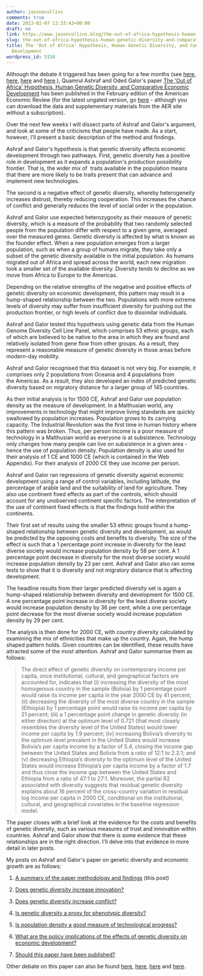 ```yaml
---
author: jasonacollins
comments: true
date: 2013-02-07 13:33:43+00:00
draft: no
link: https://www.jasoncollins.blog/the-out-of-africa-hypothesis-human-genetic-diversity-and-comparative-economic-development/
slug: the-out-of-africa-hypothesis-human-genetic-diversity-and-comparative-economic-development
title: The 'Out of Africa' Hypothesis, Human Genetic Diversity, and Comparative Economic
  Development
wordpress_id: 5158
---
```


Although the debate it triggered has been going for a few months (see [here](https://www.jasoncollins.blog/harvard-academics-on-genetic-diversity-and-economic-development/), [here](https://www.jasoncollins.blog/genetic-diversity-and-economic-development-ashraf-and-galor-respond/), [here](https://www.jasoncollins.blog/is-poverty-in-our-genes/) and [here](https://www.jasoncollins.blog/is-poverty-in-our-genes-from-the-comments/).), Quamrul Ashraf and Oded Galor's paper [The 'Out of Africa' Hypothesis, Human Genetic Diversity, and Comparative Economic Development](https://doi.org/10.1257/aer.103.1.1) has been published in the February edition of the American Economic Review (for the latest ungated version, go [here](http://ideas.repec.org/p/iza/izadps/dp6330.html) - although you can download the data and supplementary materials from the AER site without a subscription).

Over the next few weeks I will dissect parts of Ashraf and Galor's argument, and look at some of the criticisms that people have made. As a start, however, I'll present a basic description of the method and findings.

Ashraf and Galor's hypothesis is that genetic diversity affects economic development through two pathways. First, genetic diversity has a positive role in development as it expands a population's production possibility frontier. That is, the wider mix of  traits available in the population means that there are more likely to be traits present that can advance and implement new technologies.

The second is a negative effect of genetic diversity, whereby heterogeneity increases distrust, thereby reducing cooperation. This increases the chance of conflict and generally reduces the level of social order in the population.

Ashraf and Galor use expected heterozygosity as their measure of genetic diversity, which is a measure of the probability that two randomly selected people from the population differ with respect to a given gene, averaged over the measured genes. Genetic diversity is affected by what is known as the founder effect. When a new population emerges from a larger population, such as when a group of humans migrate, they take only a subset of the genetic diversity available in the initial population. As humans migrated out of Africa and spread across the world, each new migration took a smaller set of the available diversity. Diversity tends to decline as we move from Africa to Europe to the Americas.

Depending on the relative strengths of the negative and positive effects of genetic diversity on economic development, this pattern may result in a hump-shaped relationship between the two. Populations with more extreme levels of diversity may suffer from insufficient diversity for pushing out the production frontier, or high levels of conflict due to dissimilar individuals.

Ashraf and Galor tested this hypothesis using genetic data from the Human Genome Diversity Cell Line Panel, which comprises 53 ethnic groups, each of which are believed to be native to the area in which they are found and relatively isolated from gene flow from other groups. As a result, they represent a reasonable measure of genetic diversity in those areas before modern-day mobility.

Ashraf and Galor recognised that this dataset is not very big. For example, it comprises only 2 populations from Oceania and 4 populations from the Americas. As a result, they also developed an index of predicted genetic diversity based on migratory distance for a larger group of 145 countries.

As their initial analysis is for 1500 CE, Ashraf and Galor use population density as the measure of development. In a Malthusian world, any improvements in technology that might improve living standards are quickly swallowed by population increases. Population grows to its carrying capacity. The Industrial Revolution was the first time in human history where this pattern was broken. Thus, per person income is a poor measure of technology in a Malthusian world as everyone is at subsistence. Technology only changes how many people can live on subsistence in a given area - hence the use of population density. Population density is also used for their analysis of 1 CE and 1000 CE (which is contained in the Web Appendix). For their analysis of 2000 CE they use income per person.

Ashraf and Galor ran regressions of genetic diversity against economic development using a range of control variables, including latitude, the percentage of arable land and the suitability of land for agriculture. They also use continent fixed effects as part of the controls, which should account for any unobserved continent specific factors. The interpretation of the use of continent fixed effects is that the findings hold _within_ the continents.

Their first set of results using the smaller 53 ethnic groups found a hump-shaped relationship between genetic diversity and development, as would be predicted by the opposing costs and benefits to diversity. The size of the effect is such that a 1 percentage point increase in diversity for the least diverse society would increase population density by 58 per cent. A 1 percentage point decrease in diversity for the most diverse society would increase population density by 23 per cent. Ashraf and Galor also ran some tests to show that it is diversity and not migratory distance that is affecting development.

The headline results from their larger predicted diversity set is again a hump-shaped relationship between diversity and development for 1500 CE. A one percentage point increase in diversity for the least diverse society would increase population density by 36 per cent, while a one percentage point decrease for the most diverse society would increase population density by 29 per cent.

The analysis is then done for 2000 CE, with country diversity calculated by examining the mix of ethnicities that make up the country. Again, the hump shaped pattern holds. Given countries can be identified, these results have attracted some of the most attention. Ashraf and Galor summarise them as follows:

>The direct effect of genetic diversity on contemporary income per capita, once institutional, cultural, and geographical factors are accounted for, indicates that (i) increasing the diversity of the most homogenous country in the sample (Bolivia) by 1 percentage point would raise its income per capita in the year 2000 CE by 41 percent; (ii) decreasing the diversity of the most diverse country in the sample (Ethiopia) by 1 percentage point would raise its income per capita by 21 percent; (iii) a 1 percentage point change in genetic diversity (in either direction) at the optimum level of 0.721 (that most closely resembles the diversity level of the United States) would lower income per capita by 1.9 percent; (iv) increasing Bolivia’s diversity to the optimum level prevalent in the United States would increase Bolivia’s per capita income by a factor of 5.4, closing the income gap between the United States and Bolivia from a ratio of 12:1 to 2.2:1; and (v) decreasing Ethiopia’s diversity to the optimum level of the United States would increase Ethiopia’s per capita income by a factor of 1.7 and thus close the income gap between the United States and Ethiopia from a ratio of 47:1 to 27:1. Moreover, the partial R2 associated with diversity suggests that residual genetic diversity explains about 16 percent of the cross-country variation in residual log income per capita in 2000 CE, conditional on the institutional, cultural, and geographical covariates in the baseline regression model.

The paper closes with a brief look at the evidence for the costs and benefits of genetic diversity, such as various measures of trust and innovation within countries. Ashraf and Galor show that there is some evidence that these relationships are in the right direction. I'll delve into that evidence in more detail in later posts.

My posts on Ashraf and Galor's paper on genetic diversity and economic growth are as follows:
	
  1. [A summary of the paper methodology and findings](https://www.jasoncollins.blog/the-out-of-africa-hypothesis-human-genetic-diversity-and-comparative-economic-development/) (this post)

	
  2. [Does genetic diversity increase innovation?](https://www.jasoncollins.blog/does-genetic-diversity-increase-innovation/)

	
  3. [Does genetic diversity increase conflict?](https://www.jasoncollins.blog/does-genetic-diversity-increase-conflict/)

	
  4. [Is genetic diversity a proxy for phenotypic diversity?](https://www.jasoncollins.blog/is-genetic-diversity-a-proxy-for-phenotypic-diversity/)

	
  5. [Is population density a good measure of technological progress?](https://www.jasoncollins.blog/using-the-malthusian-model-to-measure-technology/)

	
  6. [What are the policy implications of the effects of genetic diversity on economic development?](https://www.jasoncollins.blog/genetic-diversity-economic-development-and-policy/)

	
  7. [Should this paper have been published?](https://www.jasoncollins.blog/publishing-on-genetic-diversity-and-economic-growth/)


Other debate on this paper can also be found [here](https://www.jasoncollins.blog/harvard-academics-on-genetic-diversity-and-economic-development/), [here](https://www.jasoncollins.blog/genetic-diversity-and-economic-development-ashraf-and-galor-respond/), [here](https://www.jasoncollins.blog/is-poverty-in-our-genes/) and [here](https://www.jasoncollins.blog/is-poverty-in-our-genes-from-the-comments/).
